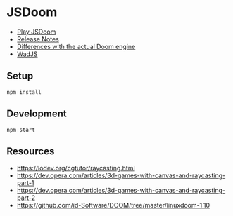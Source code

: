 # JSDoom

* [Play JSDoom](https://doom.yvesgurcan.com)
* [Release Notes](RELEASE_NOTES.md)
* [Differences with the actual Doom engine](VANILLA.md)
* [WadJS](https://github.com/yvesgurcan/wadjs)

## Setup

`npm install`

## Development

`npm start`

## Resources

* <https://lodev.org/cgtutor/raycasting.html>
* <https://dev.opera.com/articles/3d-games-with-canvas-and-raycasting-part-1>
* <https://dev.opera.com/articles/3d-games-with-canvas-and-raycasting-part-2>
* <https://github.com/id-Software/DOOM/tree/master/linuxdoom-1.10>
